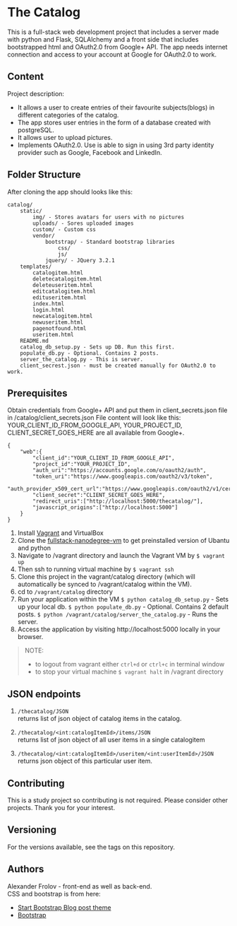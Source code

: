 # The Catalog

This is a full-stack web development project that includes a server made with
python and Flask, SQLAlchemy and a front side that includes bootstrapped html and OAuth2.0 from Google+ API.
The app needs internet connection and access to your account at Google for OAuth2.0 to work.

## Content

Project description:  
- It allows a user to create entries of their favourite subjects(blogs) in different categories of the catalog.  
- The app stores user entries in the form of a database created with postgreSQL.
- It allows user to upload pictures.
- Implements OAuth2.0. Use is able to sign in using 3rd party identity provider such as Google, Facebook and LinkedIn.

## Folder Structure

After cloning the app should looks like this:
```
catalog/
    static/
        img/ - Stores avatars for users with no pictures
        uploads/ - Sores uploaded images
        custom/ - Custom css
        vendor/
            bootstrap/ - Standard bootstrap libraries
                css/
                js/ 
            jquery/ - JQuery 3.2.1
    templates/
        catalogitem.html
        deletecatalogitem.html
        deleteuseritem.html
        editcatalogitem.html
        edituseritem.html
        index.html
        login.html
        newcatalogitem.html
        newuseritem.html
        pagenotfound.html
        useritem.html
    README.md
    catalog_db_setup.py - Sets up DB. Run this first.
    populate_db.py - Optional. Contains 2 posts.
    server_the_catalog.py - This is server.
    client_secrest.json - must be created manually for OAuth2.0 to work.
```

## Prerequisites

Obtain credentials from Google+ API and put them in client_secrets.json file in /catalog/client_secrets.json
File content will look like this:
YOUR_CLIENT_ID_FROM_GOOGLE_API, YOUR_PROJECT_ID, CLIENT_SECRET_GOES_HERE are all available from Google+.


```
{
    "web":{
        "client_id":"YOUR_CLIENT_ID_FROM_GOOGLE_API",
        "project_id":"YOUR_PROJECT_ID",
        "auth_uri":"https://accounts.google.com/o/oauth2/auth",
        "token_uri":"https://www.googleapis.com/oauth2/v3/token",
        "auth_provider_x509_cert_url":"https://www.googleapis.com/oauth2/v1/certs",
        "client_secret":"CLIENT_SECRET_GOES_HERE",
        "redirect_uris":["http://localhost:5000/thecatalog/"],
        "javascript_origins":["http://localhost:5000"]
    }
}
```

1.  Install [Vagrant](https://www.vagrantup.com/) and VirtualBox
2.  Clone the [fullstack-nanodegree-vm](https://github.com/udacity/fullstack-nanodegree-vm) to get preinstalled version of Ubantu and python
3.  Navigate to /vagrant directory and launch the Vagrant VM by `$ vagrant up`
4.  Then ssh to running virtual machine by `$ vagrant ssh`
5.  Clone this project in the vagrant/catalog directory (which will automatically be synced to /vagrant/catalog within the VM).
6. cd to `/vagrant/catalog` directory
7.  Run your application within the VM 
`$ python catalog_db_setup.py` - Sets up your local db.
`$ python populate_db.py` - Optional. Contains 2 default posts.
`$ python /vagrant/catalog/server_the_catalog.py` - Runs the server.
8.  Access the application by visiting http://localhost:5000 locally in your browser.
  
>NOTE:  
>- to logout from vagrant either `ctrl+d` or `ctrl+c` in terminal window  
>- to stop your virtual machine `$ vagrant halt` in /vagrant directory


## JSON endpoints

1. `/thecatalog/JSON`  
returns list of json object of catalog items in the catalog.

2. `/thecatalog/<int:catalogItemId>/items/JSON`  
returns list of json object of all user items in a single catalogitem  

3. `/thecatalog/<int:catalogItemId>/useritem/<int:userItemId>/JSON`  
returns json object of this particular user item.


## Contributing

This is a study project so contributing is not required. Please consider other projects. Thank you for your interest.

## Versioning

For the versions available, see the tags on this repository.

## Authors

Alexander Frolov - front-end as well as back-end.  
CSS and bootstrap is from here:
- [Start Bootstrap Blog post theme](https://blackrockdigital.github.io/startbootstrap-blog-post/)
- [Bootstrap](https://getbootstrap.com/)
